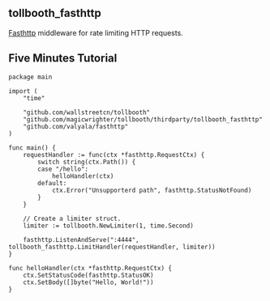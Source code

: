 ## tollbooth_fasthttp

[Fasthttp](https://github.com/valyala/fasthttp) middleware for rate limiting HTTP requests.


## Five Minutes Tutorial

```
package main

import (
	"time"

	"github.com/wallstreetcn/tollbooth"
	"github.com/magicwrighter/tollbooth/thirdparty/tollbooth_fasthttp"
	"github.com/valyala/fasthttp"
)

func main() {
	requestHandler := func(ctx *fasthttp.RequestCtx) {
		switch string(ctx.Path()) {
		case "/hello":
			helloHandler(ctx)
		default:
			ctx.Error("Unsupporterd path", fasthttp.StatusNotFound)
		}
	}

	// Create a limiter struct.
	limiter := tollbooth.NewLimiter(1, time.Second)

	fasthttp.ListenAndServe(":4444", tollbooth_fasthttp.LimitHandler(requestHandler, limiter))
}

func helloHandler(ctx *fasthttp.RequestCtx) {
	ctx.SetStatusCode(fasthttp.StatusOK)
	ctx.SetBody([]byte("Hello, World!"))
}
```